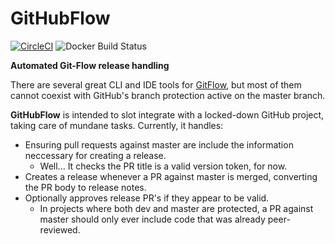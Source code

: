 # GitHubFlow
[![CircleCI](https://circleci.com/gh/carlskeide/githubflow.svg?style=svg)](https://circleci.com/gh/carlskeide/githubflow) ![Docker Build Status](https://img.shields.io/docker/build/carlskeide/githubflow.svg?style=plastic)

__Automated Git-Flow release handling__

There are several great CLI and IDE tools for [GitFlow](https://datasift.github.io/gitflow/IntroducingGitFlow.html), but most of them cannot coexist with GitHub's branch protection active on the master branch.

__GitHubFlow__ is intended to slot integrate with a locked-down GitHub project, taking care of mundane tasks. Currently, it handles:
* Ensuring pull requests against master are include the information neccessary for creating a release.
    - Well... It checks the PR title is a valid version token, for now.
* Creates a release whenever a PR against master is merged, converting the PR body to release notes.
* Optionally approves release PR's if they appear to be valid.
    - In projects where both dev and master are protected, a PR against master should only ever include code that was already peer-reviewed.

